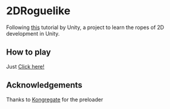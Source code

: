 # 2DRoguelike
Following [this](https://unity3d.com/jp/learn/tutorials/s/2d-roguelike-tutorial) tutorial by Unity, a project to learn 
the ropes of 2D development in Unity.

## How to play
Just [Click here!](https://ctzouma.github.io/2DRoguelike)

## Acknowledgements
Thanks to [Kongregate](https://github.com/kongregate/webgl-preloader) for the preloader
